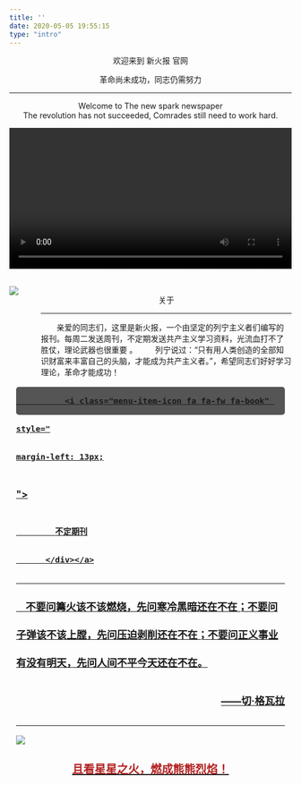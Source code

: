 ```yaml
---
title: ''
date: 2020-05-05 19:55:15
type: "intro"
---
```

<script>document.getElementsByTagName("title")[0].innerText = '新火报';</script>

<p align="center" class="title1">欢迎来到 新火报 官网</p>
<p align="center" class="title2">革命尚未成功，同志仍需努力</p>

<hr class="index-hr" />

<p align="center" class="title2">Welcome to The new spark newspaper</br>
The revolution has not succeeded, Comrades still need to work hard.</p>


<video id="index-video" src="https://file.ybob.cf/video.mp4" controls="controls"  width="100%"></video>


<br>


<div style="display: flex;">

<img src="https://file.yupenbob.ml/img/202302191232163.jpg"  />
	<div style="margin-left: 8%;width: 96%;">
		 <p align="center" class="title1">关于</p>
			<hr class="index-hr">
　　亲爱的同志们，这里是新火报，一个由坚定的列宁主义者们编写的报刊。每周二发送周刊，不定期发送共产主义学习资料，光流血打不了胜仗，理论武器也很重要 。
　　列宁说过：“只有用人类创造的全部知识财富来丰富自己的头脑，才能成为共产主义者。”，希望同志们好好学习理论，革命才能成功！
	</div>
</div>

<a target="_blank" href="https://file.yupenbob.ml/img/202302101117487.apk" style="
    line-height: 50px;
    font-size: 17px;
    font-weight: bold;
    border: 0;
"><div style="
    color: white;
    background: #555;
    height: 50px;
    border-radius: 5px;
    /* margin: 0; */
    margin: 12px;
    border-left: 100px;
">
            
              <i class="menu-item-icon fa fa-fw fa-book" style="
    margin-left: 13px;
"></i> 
            
            不定期刊
          </div></a>


<!--  style="display:inline !important; margin: 0; width: 300px; -->

<hr class="index-hr" />

<p style=" margin: 0;font-weight: bold;font-size:18px;">&nbsp;&nbsp;&nbsp;&nbsp;不要问篝火该不该燃烧，先问寒冷黑暗还在不在；不要问子弹该不该上膛，先问压迫剥削还在不在；不要问正义事业有没有明天，先问人间不平今天还在不在。</p>

<p align="right"  style="font-weight: bold;font-size: 18px; ma">——切·格瓦拉</p>

<hr class="index-hr" />

![](https://file.yupenbob.ml/img/202302101814550.jpg)

<p  align="center" style="font-weight: bold;font-size: 20px;color: #b22121;">且看星星之火，燃成熊熊烈焰！</p>



